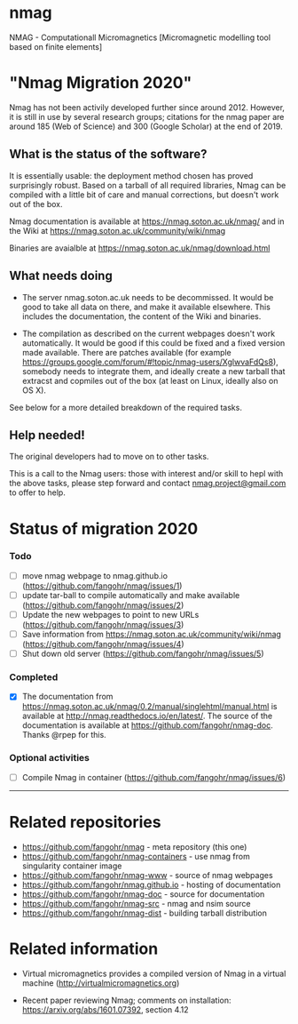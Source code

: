 # nmag
NMAG - Computationall Micromagnetics [Micromagnetic modelling tool based on finite elements]

# "Nmag Migration 2020"

Nmag has not been activily developed further since around 2012. However, it is still in use 
by several research groups; citations for the nmag paper are around 185 (Web of Science) 
and 300 (Google Scholar) at the end of 2019.

## What is the status of the software?

It is essentially usable: the deployment method chosen has proved surprisingly robust. 
Based on a tarball of all required libraries, Nmag can be compiled with a little bit of care and manual corrections, but doesn't work out of the box.

Nmag documentation is available at https://nmag.soton.ac.uk/nmag/ and in the Wiki at https://nmag.soton.ac.uk/community/wiki/nmag

Binaries are avaialble at https://nmag.soton.ac.uk/nmag/download.html

## What needs doing 

- The server nmag.soton.ac.uk needs to be decommissed. It would be good to take all data on there, 
  and make it available elsewhere. This includes the documentation, the content of the Wiki and binaries. 

- The compilation as described on the current webpages doesn't work automatically. 
  It would be good if this could be fixed and a fixed version made available.
  There are patches available (for example https://groups.google.com/forum/#!topic/nmag-users/XglwvaFdQs8), somebody 
  needs to integrate them, and ideally create a new tarball that extracst and copmiles out of the box (at least on Linux, 
  ideally also on OS X).
  
See below for a more detailed breakdown of the required tasks.
  
## Help needed!

The original developers had to move on to other tasks. 

This is a call to the Nmag users: those with interest and/or skill to hepl with the above
tasks, please step forward and contact nmag.project@gmail.com to offer to help. 

# Status of migration 2020

### Todo

- [ ] move nmag webpage to nmag.github.io (https://github.com/fangohr/nmag/issues/1)
- [ ] update tar-ball to compile automatically and make available (https://github.com/fangohr/nmag/issues/2)
- [ ] Update the new webpages to point to new URLs (https://github.com/fangohr/nmag/issues/3)
- [ ] Save information from https://nmag.soton.ac.uk/community/wiki/nmag (https://github.com/fangohr/nmag/issues/4)
- [ ] Shut down old server (https://github.com/fangohr/nmag/issues/5)

### Completed

- [X] The documentation from https://nmag.soton.ac.uk/nmag/0.2/manual/singlehtml/manual.html is available at http://nmag.readthedocs.io/en/latest/. The source of the documentation is available at https://github.com/fangohr/nmag-doc. Thanks @rpep for this.

### Optional activities

- [ ] Compile Nmag in container (https://github.com/fangohr/nmag/issues/6)

--------------

# Related repositories
- https://github.com/fangohr/nmag - meta repository (this one)
- https://github.com/fangohr/nmag-containers - use nmag from singularity container image
- https://github.com/fangohr/nmag-www - source of nmag webpages
- https://github.com/fangohr/nmag.github.io - hosting of documentation
- https://github.com/fangohr/nmag-doc - source for documentation
- https://github.com/fangohr/nmag-src - nmag and nsim source
- https://github.com/fangohr/nmag-dist - building tarball distribution


# Related information

- Virtual micromagnetics provides a compiled version of Nmag in a virtual machine (http://virtualmicromagnetics.org)

- Recent paper reviewing Nmag; comments on installation: https://arxiv.org/abs/1601.07392, section 4.12
